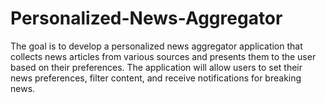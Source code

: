 # Personalized-News-Aggregator
The goal is to develop a personalized news aggregator application that collects news articles from various sources and presents them to the user based on their preferences. The application will allow users to set their news preferences, filter content, and receive notifications for breaking news.
